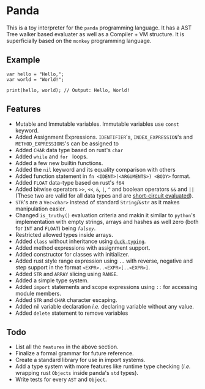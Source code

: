 # Panda

This is a toy interpreter for the `panda` programming language. It has a AST Tree walker based evaluater as well as a Compiler + VM structure. It is superficially based on the `monkey` programming language.

## Example

```
var hello = "Hello,";
var world = "World!";

print(hello, world); // Output: Hello, World!
```

## Features

-   Mutable and Immutable variables. Immutable variables use `const` keyword.
-   Added Assignment Expressions. `IDENTIFIER`'s, `INDEX_EXPRESSION`'s and `METHOD_EXPRESSIONS`'s can be assigned to
-   Added `CHAR` data type based on rust's `char`
-   Added `while` and `for ` loops.
-   Added a few new builtin functions.
-   Added the `nil` keyword and its equality comparison with others
-   Added function statement in `fn <IDENT>(<ARGUMENTS>) <BODY>` format.
-   Added `FLOAT` data-type based on rust's `f64`
-   Added bitwise operators `>>`, `<<`, `&`, `|`, `^` and boolean operators `&&` and `||` (These two are valid for all data types and are [short-circuit evaluated](http://en.wikipedia.org/wiki/Short-circuit_evaluation)).
-   `STR`'s are a `Vec<char>` instead of standard `String`/`&str` as it makes manipulation easier.
-   Changed `is_truthy()` evaluation criteria and makin it similar to `python`'s implementation with empty strings, arrays and hashes as well zero (both for `INT` and `FLOAT`) being _`falsey`_.
-   Restricted allowed types inside arrays.
-   Added `class` without inheritance using [`duck-typing`](https://en.wikipedia.org/wiki/Duck_typing).
-   Added method expressions with assignment support.
-   Added constructor for classes with initializer.
-   Added rust style range expression using `..` with reverse, negative and step support in the format `<EXPR>..<EXPR>[..<EXPR>]`.
-   Added `STR` and `ARRAY` slicing using `RANGE`.
-   Added a simple type system.
-   Added `import` statements and scope expressions using `::` for accessing module members.
-   Added `STR` and `CHAR` character escaping.
-   Added nil variable declaration _i.e._ declaring variable without any value.
-   Added `delete` statement to remove variables

## Todo

-   List all the `features` in the above section.
-   Finalize a formal grammar for future reference.
-   Create a standard library for use in import systems.
-   Add a type system with more features like runtime type checking (_i.e._ wrapping rust `Objects` inside panda's `std` types).
-   Write tests for every `AST` and `Object`.
